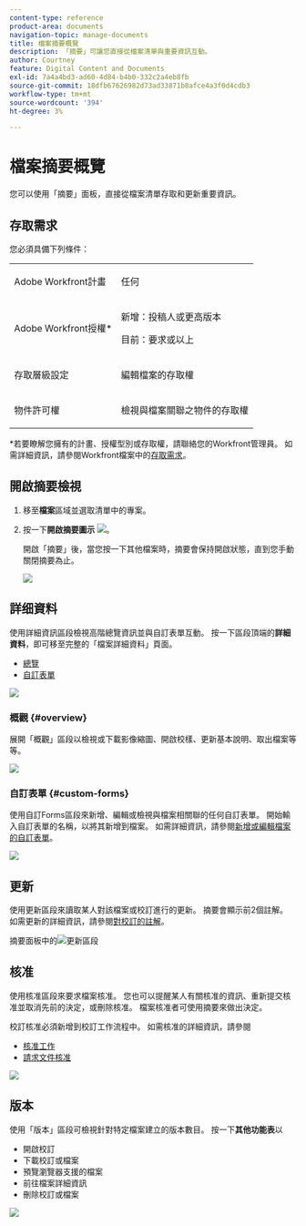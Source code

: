 ```yaml
---
content-type: reference
product-area: documents
navigation-topic: manage-documents
title: 檔案摘要概覽
description: 「摘要」可讓您直接從檔案清單與重要資訊互動。
author: Courtney
feature: Digital Content and Documents
exl-id: 7a4a4bd3-ad60-4d84-b4b0-332c2a4eb8fb
source-git-commit: 18dfb67626982d73ad33871b8afce4a3f0d4cdb3
workflow-type: tm+mt
source-wordcount: '394'
ht-degree: 3%

---
```


# 檔案摘要概覽

<!--Audited: April, 2024-->

您可以使用「摘要」面板，直接從檔案清單存取和更新重要資訊。

## 存取需求

您必須具備下列條件：

<table style="table-layout:auto"> 
 <col> 
 </col> 
 <col> 
 </col> 
 <tbody> 
  <tr> 
   <td role="rowheader">Adobe Workfront計畫</td> 
   <td> <p> 任何</p> </td> 
  </tr> 
  <tr> 
   <td role="rowheader">Adobe Workfront授權*</td> 
   <td> <p>新增：投稿人或更高版本</p> 
   <p>目前：要求或以上</p>
   </td> 
  </tr> 
  <tr data-mc-conditions=""> 
   <td role="rowheader">存取層級設定</td> 
   <td> <p>編輯檔案的存取權</p>  </td> 
  </tr> 
  <tr data-mc-conditions=""> 
   <td role="rowheader">物件許可權</td> 
   <td> <p>檢視與檔案關聯之物件的存取權</p> </td> 
  </tr> 
 </tbody> 
</table>

*若要瞭解您擁有的計畫、授權型別或存取權，請聯絡您的Workfront管理員。 如需詳細資訊，請參閱Workfront檔案中的[存取需求](/help/quicksilver/administration-and-setup/add-users/access-levels-and-object-permissions/access-level-requirements-in-documentation.md)。

## 開啟摘要檢視

1. 移至&#x200B;**檔案**&#x200B;區域並選取清單中的專案。
1. 按一下&#x200B;**開啟摘要圖示** ![](assets/qs-summary-in-new-toolbar-small.png)。

   開啟「摘要」後，當您按一下其他檔案時，摘要會保持開啟狀態，直到您手動關閉摘要為止。

   ![](assets/summary-details-350x585.png)

## 詳细資料

使用詳細資訊區段檢視高階總覽資訊並與自訂表單互動。 按一下區段頂端的&#x200B;**詳細資料**，即可移至完整的「檔案詳細資料」頁面。

* [總覽](#overview)
* [自訂表單](#custom-forms)

![](assets/copy-of-doc-summary-details-section-350x404.png)

### 概觀 {#overview}

展開「概觀」區段以檢視或下載影像縮圖、開啟校樣、更新基本說明、取出檔案等等。

![](assets/copy-of-doc-summary-with-overview-350x560.png)

### 自訂表單 {#custom-forms}

使用自訂Forms區段來新增、編輯或檢視與檔案相關聯的任何自訂表單。 開始輸入自訂表單的名稱，以將其新增到檔案。 如需詳細資訊，請參閱[新增或編輯檔案的自訂表單](../../documents/managing-documents/add-custom-form-documents.md)。

![](assets/add-custom-form-doc-summary-350x265.png)

## 更新

使用更新區段來讀取某人對該檔案或校訂進行的更新。 摘要會顯示前2個註解。 如需更新的詳細資訊，請參閱[對校訂的註解](../../review-and-approve-work/proofing/reviewing-proofs-within-workfront/comment-on-a-proof/comment-on-proof.md)。

摘要面板中的![更新區段](assets/summary-updates-section-new-comments.png)

## 核准

使用核准區段來要求檔案核准。 您也可以提醒某人有關核准的資訊、重新提交核准並取消先前的決定，或刪除核准。 檔案核准者可使用摘要來做出決定。

校訂核准必須新增到校訂工作流程中。 如需核准的詳細資訊，請參閱

* [核准工作](../../review-and-approve-work/manage-approvals/approving-work.md)
* [請求文件核准](../../review-and-approve-work/manage-approvals/request-document-approvals.md)

![](assets/summary-upddates,-approvals,-versions,-custom-forms-350x415.png)

## 版本

使用「版本」區段可檢視針對特定檔案建立的版本數目。 按一下&#x200B;**其他功能表**&#x200B;以

* 開啟校訂
* 下載校訂或檔案
* 預覽瀏覽器支援的檔案
* 前往檔案詳細資訊
* 刪除校訂或檔案

![](assets/summary-upddates,-approvals,-versions,-custom-forms-350x415.png)
